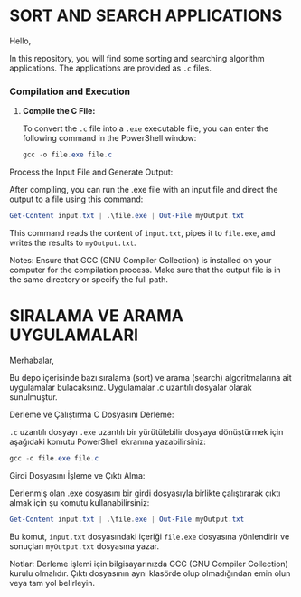 # SORT AND SEARCH APPLICATIONS

Hello,

In this repository, you will find some sorting and searching algorithm applications. The applications are provided as `.c` files.

### Compilation and Execution

1. **Compile the C File:**

   To convert the `.c` file into a `.exe` executable file, you can enter the following command in the PowerShell window:

   ```powershell
   gcc -o file.exe file.c
   ```
   
Process the Input File and Generate Output:

After compiling, you can run the .exe file with an input file and direct the output to a file using this command:

   ```powershell
   Get-Content input.txt | .\file.exe | Out-File myOutput.txt
   ```

This command reads the content of `input.txt`, pipes it to `file.exe`, and writes the results to `myOutput.txt`.

Notes:
Ensure that GCC (GNU Compiler Collection) is installed on your computer for the compilation process.
Make sure that the output file is in the same directory or specify the full path.


# SIRALAMA VE ARAMA UYGULAMALARI
Merhabalar,

Bu depo içerisinde bazı sıralama (sort) ve arama (search) algoritmalarına ait uygulamalar bulacaksınız. Uygulamalar .c uzantılı dosyalar olarak sunulmuştur.

Derleme ve Çalıştırma
C Dosyasını Derleme:

`.c` uzantılı dosyayı `.exe` uzantılı bir yürütülebilir dosyaya dönüştürmek için aşağıdaki komutu PowerShell ekranına yazabilirsiniz:

   ```powershell
   gcc -o file.exe file.c
   ```

Girdi Dosyasını İşleme ve Çıktı Alma:

Derlenmiş olan .exe dosyasını bir girdi dosyasıyla birlikte çalıştırarak çıktı almak için şu komutu kullanabilirsiniz:

   ```powershell
   Get-Content input.txt | .\file.exe | Out-File myOutput.txt
   ```

Bu komut, `input.txt` dosyasındaki içeriği `file.exe` dosyasına yönlendirir ve sonuçları `myOutput.txt` dosyasına yazar.

Notlar:
Derleme işlemi için bilgisayarınızda GCC (GNU Compiler Collection) kurulu olmalıdır.
Çıktı dosyasının aynı klasörde olup olmadığından emin olun veya tam yol belirleyin.
